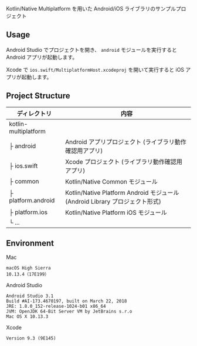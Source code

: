 Kotlin/Native Multiplatform を用いた Android/iOS ライブラリのサンプルプロジェクト

## Usage

Android Studio でプロジェクトを開き、 `android` モジュールを実行すると Android アプリが起動します。

Xcode で `ios.swift/MultiplatformHost.xcodeproj` を開いて実行すると iOS アプリが起動します。

## Project Structure

| ディレクトリ | 内容 |
| --- | --- |
| kotlin-multiplatform | |
| ├ android | Android アプリプロジェクト (ライブラリ動作確認用アプリ) |
| ├ ios.swift | Xcode プロジェクト (ライブラリ動作確認用アプリ) |
| ├ common | Kotlin/Native Common モジュール |
| ├ platform.android | Kotlin/Native Platform Android モジュール (Android Library プロジェクト形式) |
| ├ platform.ios | Kotlin/Native Platform iOS モジュール |
| └ ... | |

## Environment

Mac

```
macOS High Sierra
10.13.4（17E199）
```

Android Studio

```
Android Studio 3.1
Build #AI-173.4670197, built on March 22, 2018
JRE: 1.8.0_152-release-1024-b01 x86_64
JVM: OpenJDK 64-Bit Server VM by JetBrains s.r.o
Mac OS X 10.13.3
```

Xcode

```
Version 9.3 (9E145)
```

